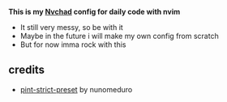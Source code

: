 **This is my [Nvchad](https://nvchad.com/) config for daily code with nvim**

- It still very messy, so be with it
- Maybe in the future i will make my own config from scratch
- But for now imma rock with this

## credits
- [pint-strict-preset](https://github.com/nunomaduro/pint-strict-preset) by nunomeduro
